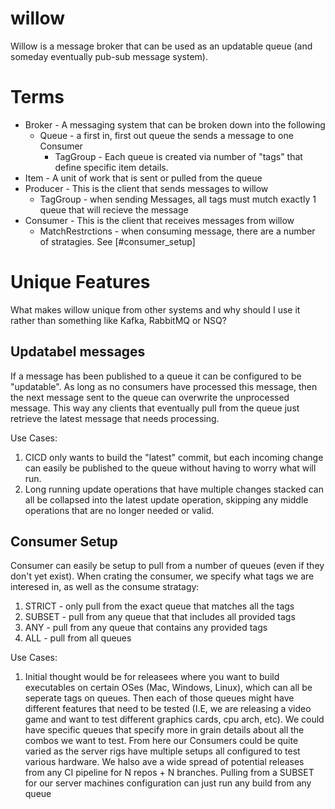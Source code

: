 # willow

Willow is a message broker that can be used as an updatable queue (and someday eventually pub-sub message system).

# Terms
* Broker - A messaging system that can be broken down into the following
  * Queue   - a first in, first out queue the sends a message to one Consumer
    * TagGroup - Each queue is created via number of "tags" that define specific item details.
* Item - A unit of work that is sent or pulled from the queue
* Producer - This is the client that sends messages to willow
  * TagGroup - when sending Messages, all tags must mutch exactly 1 queue that will recieve the message
* Consumer - This is the client that receives messages from willow
  * MatchRestrctions - when consuming message, there are a number of stratagies. See [#consumer_setup]


# Unique Features

What makes willow unique from other systems and why should I use it rather than something
like Kafka, RabbitMQ or NSQ?

## Updatabel messages

If a message has been published to a queue it can be configured to be "updatable". As long as no
consumers have processed this message, then the next message sent to the queue can overwrite the
unprocessed message. This way any clients that eventually pull from the queue just retrieve the
latest message that needs processing.

Use Cases:
1. CICD only wants to build the "latest" commit, but each incoming change can easily be published
   to the queue without having to worry what will run.
1. Long running update operations that have multiple changes stacked can all be collapsed into the
   latest update operation, skipping any middle operations that are no longer needed or valid.

## Consumer Setup

Consumer can easily be setup to pull from a number of queues (even if they don't yet exist).
When crating the consumer, we specify what tags we are interesed in, as well as the consume stratagy:
1. STRICT - only pull from the exact queue that matches all the tags
1. SUBSET - pull from any queue that that includes all provided tags
1. ANY    - pull from any queue that contains any provided tags
1. ALL    - pull from all queues

Use Cases:
1. Initial thought would be for releasees where you want to build executables on certain OSes
   (Mac, Windows, Linux), which can all be seperate tags on queues. Then each of those queues might
   have different features that need to be tested (I.E, we are releasing a video game and want to test
   different graphics cards, cpu arch, etc). We could have specific queues that specify more in grain details
   about all the combos we want to test. From here our Consumers could be quite varied as the server rigs
   have multiple setups all configured to test various hardware. We halso ave a wide spread of potential releases
   from any CI pipeline for N repos + N branches. Pulling from a SUBSET for our server machines configuration
   can just run any build from any queue